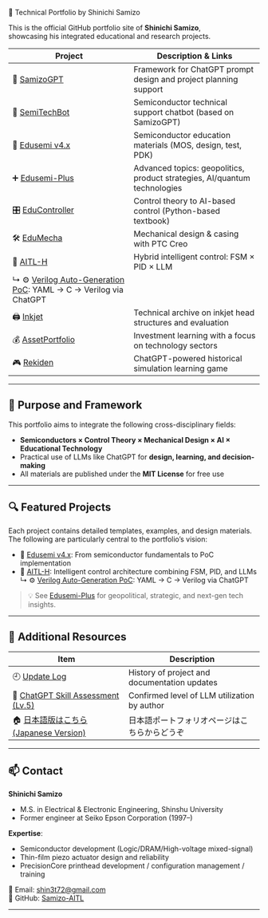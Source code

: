🧠 Technical Portfolio by Shinichi Samizo

This is the official GitHub portfolio site of **Shinichi Samizo**,  
showcasing his integrated educational and research projects.

| Project | Description & Links |
|---------|----------------------|
| 🧠 [SamizoGPT](https://samizo-aitl.github.io/SamizoGPT/) | Framework for ChatGPT prompt design and project planning support |
| 📡 [SemiTechBot](https://github.com/Samizo-AITL/SamizoGPT_SemiTechBot) | Semiconductor technical support chatbot (based on SamizoGPT) |
| 📘 [Edusemi v4.x](https://samizo-aitl.github.io/Edusemi-v4x/) | Semiconductor education materials (MOS, design, test, PDK) |
| ➕ [Edusemi-Plus](https://samizo-aitl.github.io/Edusemi-Plus/) | Advanced topics: geopolitics, product strategies, AI/quantum technologies |
| 🎛️ [EduController](https://samizo-aitl.github.io/EduController/) | Control theory to AI-based control (Python-based textbook) |
| 🛠️ [EduMecha](https://samizo-aitl.github.io/EduMecha/) | Mechanical design & casing with PTC Creo |
| 🤖 [AITL-H](https://samizo-aitl.github.io/AITL-H/) | Hybrid intelligent control: FSM × PID × LLM  
↳ ⚙️ [Verilog Auto-Generation PoC](https://samizo-aitl.github.io/AITL-H/PoC/verilog_demo/): YAML → C → Verilog via ChatGPT |
| 🖨️ [Inkjet](https://samizo-aitl.github.io/Inkjet/) | Technical archive on inkjet head structures and evaluation |
| 💰 [AssetPortfolio](https://samizo-aitl.github.io/AssetPortfolio-StartGuide/) | Investment learning with a focus on technology sectors |
| 🎮 [Rekiden](https://samizo-aitl.github.io/Rekiden/) | ChatGPT-powered historical simulation learning game |

---

## 🧩 Purpose and Framework

This portfolio aims to integrate the following cross-disciplinary fields:

- **Semiconductors × Control Theory × Mechanical Design × AI × Educational Technology**
- Practical use of LLMs like ChatGPT for **design, learning, and decision-making**
- All materials are published under the **MIT License** for free use

---

## 🔍 Featured Projects

Each project contains detailed templates, examples, and design materials.  
The following are particularly central to the portfolio’s vision:

- 📘 [Edusemi v4.x](https://samizo-aitl.github.io/Edusemi-v4x/): From semiconductor fundamentals to PoC implementation  
- 🤖 [AITL-H](https://samizo-aitl.github.io/AITL-H/): Intelligent control architecture combining FSM, PID, and LLMs  
  ↳ ⚙️ [Verilog Auto-Generation PoC](https://samizo-aitl.github.io/AITL-H/PoC/verilog_demo/): YAML → C → Verilog via ChatGPT

> 💡 See [Edusemi-Plus](https://samizo-aitl.github.io/Edusemi-Plus/) for geopolitical, strategic, and next-gen tech insights.

---

## 📄 Additional Resources

| Item | Description |
|------|-------------|
| 🕘 [Update Log](../about/update-en.md) | History of project and documentation updates |
| 🧠 [ChatGPT Skill Assessment (Lv.5)](../about/chatgpt-skill-eval-en.md) | Confirmed level of LLM utilization by author |
| 🏠 [日本語版はこちら (Japanese Version)](../index.md) | 日本語ポートフォリオページはこちらからどうぞ |

---

## 📫 Contact

**Shinichi Samizo**  
- M.S. in Electrical & Electronic Engineering, Shinshu University  
- Former engineer at Seiko Epson Corporation (1997–)

**Expertise**:  
- Semiconductor development (Logic/DRAM/High-voltage mixed-signal)  
- Thin-film piezo actuator design and reliability  
- PrecisionCore printhead development / configuration management / training  

📩 Email: [shin3t72@gmail.com](mailto:shin3t72@gmail.com)  
🔗 GitHub: [Samizo-AITL](https://github.com/Samizo-AITL)

---

